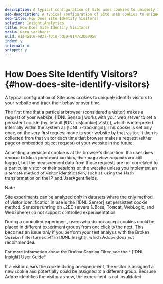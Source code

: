 ```yaml
---
description: A typical configuration of Site uses cookies to uniquely identify visitors to your website and track their behavior over time.
seo-description: A typical configuration of Site uses cookies to uniquely identify visitors to your website and track their behavior over time.
seo-title: How Does Site Identify Visitors?
solution: Insight,Analytics
title: How Does Site Identify Visitors?
topic: Data workbench
uuid: e1e451b8-e827-4010-bda9-9147c3b09958
index: y
internal: n
snippet: y
---
```


# How Does Site Identify Visitors?{#how-does-site-identify-visitors}

A typical configuration of Site uses cookies to uniquely identify visitors to your website and track their behavior over time.

The first time that a particular browser (considered a visitor) makes a request of your website, [!DNL Sensor] works with your web server to set a persistent cookie (by default [!DNL cs(cookie)(v1st)]), which is interpreted internally within the system as [!DNL x-trackingid]. This cookie is set only once, on the very first request made to your website by that visitor. It then is collected from that visitor each time that browser makes a request (either page or embedded object request) of your website in the future.

Accepting a persistent cookie is at the browser’s discretion. If a user does choose to block persistent cookies, their page view requests are still logged, but the measurement data from those requests are not correlated to a particular visitor or their sessions on the website unless you implement an alternate method of visitor identification, such as using the Hash transformation on the IP and UserAgent fields.

>[!NOTE]
>
>Site experiments can be analyzed only in datasets where the only method of visitor identification in use is the [!DNL Sensor] set persistent cookie method. Sensors running on J2EE servers (JBoss, Tomcat, WebLogic, and WebSphere) do not support controlled experimentation.

During a controlled experiment, users who do not accept cookies could be placed in different experiment groups from one click to the next. This becomes an issue only if you perform your test analysis with the Broken Session Filter turned off in [!DNL Insight], which Adobe does not recommended.

For more information about the Broken Session Filter, see the * [!DNL Insight] User Guide*.

If a visitor clears the cookie during an experiment, the visitor is assigned a new cookie and potentially could be assigned to a different group. Because Adobe identifies the visitor as new, the experiment is not invalidated. 
